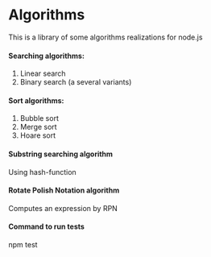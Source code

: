 # Algorithms

This is a library of some algorithms realizations for node.js

#### Searching algorithms:
1. Linear search
2. Binary search (a several variants)

#### Sort algorithms:
1. Bubble sort
2. Merge sort
3. Hoare sort

#### Substring searching algorithm
Using hash-function

#### Rotate Polish Notation algorithm
Computes an expression by RPN

#### Command to run tests
npm test
